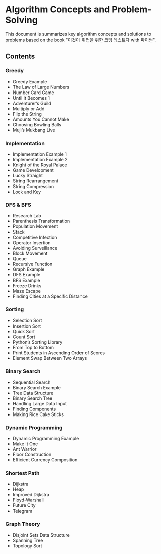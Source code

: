 # Algorithm Concepts and Problem-Solving
This document is summarizes key algorithm concepts and solutions to problems based on the book "이것이 취업을 위한 코딩 테스트다 with 파이썬".

## Contents
### Greedy
- Greedy Example
- The Law of Large Numbers
- Number Card Game
- Until It Becomes 1
- Adventurer’s Guild
- Multiply or Add
- Flip the String
- Amounts You Cannot Make
- Choosing Bowling Balls
- Muji’s Mukbang Live
### Implementation
- Implementation Example 1
- Implementation Example 2
- Knight of the Royal Palace
- Game Development
- Lucky Straight
- String Rearrangement
- String Compression
- Lock and Key
### DFS & BFS
- Research Lab
- Parenthesis Transformation
- Population Movement
- Stack
- Competitive Infection
- Operator Insertion
- Avoiding Surveillance
- Block Movement
- Queue
- Recursive Function
- Graph Example
- DFS Example
- BFS Example
- Freeze Drinks
- Maze Escape
- Finding Cities at a Specific Distance
### Sorting
- Selection Sort
- Insertion Sort
- Quick Sort
- Count Sort
- Python’s Sorting Library
- From Top to Bottom
- Print Students in Ascending Order of Scores
- Element Swap Between Two Arrays
### Binary Search
- Sequential Search
- Binary Search Example
- Tree Data Structure
- Binary Search Tree
- Handling Large Data Input
- Finding Components
- Making Rice Cake Sticks
### Dynamic Programming
- Dynamic Programming Example
- Make It One
- Ant Warrior
- Floor Construction
- Efficient Currency Composition
### Shortest Path
- Dijkstra
- Heap
- Improved Dijkstra
- Floyd-Warshall
- Future City
- Telegram
### Graph Theory
- Disjoint Sets Data Structure
- Spanning Tree
- Topology Sort
